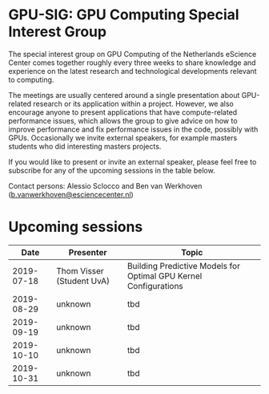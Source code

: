 # GPU-SIG: GPU Computing Special Interest Group

The special interest group on GPU Computing of the Netherlands eScience Center comes together roughly every three weeks to share knowledge and experience on the latest research and technological developments relevant to computing. 

The meetings are usually centered around a single presentation about GPU-related research or its application within a project. However, we also encourage anyone to present applications that have compute-related performance issues, which allows the group to give advice on how to improve performance and fix performance issues in the code, possibly with GPUs. Occasionally we invite external speakers, for example masters students who did interesting masters projects.

If you would like to present or invite an external speaker, please feel free to subscribe for any of the upcoming sessions in the table below.

Contact persons: Alessio Sclocco and Ben van Werkhoven (b.vanwerkhoven@esciencecenter.nl)

# Upcoming sessions

| Date | Presenter | Topic |
|------|----------------|-------|
| 2019-07-18 | Thom Visser (Student UvA) | Building Predictive Models for Optimal GPU Kernel Configurations |
| 2019-08-29 | unknown | tbd |
| 2019-09-19 | unknown | tbd |
| 2019-10-10 | unknown | tbd |
| 2019-10-31 | unknown | tbd |
